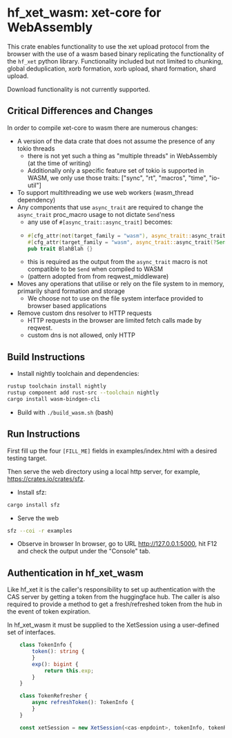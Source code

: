 # hf_xet_wasm: xet-core for WebAssembly

This crate enables functionality to use the xet upload protocol from the browser with the use of a wasm based binary replicating the functionality of the `hf_xet` python library.
Functionality included but not limited to chunking, global deduplication, xorb formation, xorb upload, shard formation, shard upload.

Download functionality is not currently supported.

## Critical Differences and Changes

In order to compile xet-core to wasm there are numerous changes:

- A version of the data crate that does not assume the presence of any tokio threads
  - there is not yet such a thing as "multiple threads" in WebAssembly (at the time of writing)
  - Additionally only a specific feature set of tokio is supported in WASM, we only use those traits: ["sync", "rt", "macros", "time", "io-util"]
- To support multithreading we use web workers (wasm_thread dependency)
- Any components that use `async_trait` are required to change the `async_trait` proc_macro usage to not dictate `Send`'ness
  - any use of `#[async_trait::async_trait]` becomes:
  - ```rust
    #[cfg_attr(not(target_family = "wasm"), async_trait::async_trait)]
    #[cfg_attr(target_family = "wasm", async_trait::async_trait(?Send))]
    pub trait BlahBlah {}
    ```
  - this is required as the output from the `async_trait` macro is not compatible to be `Send` when compiled to WASM
  - (pattern adopted from from reqwest_middleware)
- Moves any operations that utilise or rely on the file system to in memory, primarily shard formation and storage
  - We choose not to use on the file system interface provided to browser based applications
- Remove custom dns resolver to HTTP requests
  - HTTP requests in the browser are limited fetch calls made by reqwest.
  - custom dns is not allowed, only HTTP

## Build Instructions

- Install nightly toolchain and dependencies:
```bash
rustup toolchain install nightly
rustup component add rust-src --toolchain nightly
cargo install wasm-bindgen-cli
```
- Build with `./build_wasm.sh` (bash) 

## Run Instructions
First fill up the four `[FILL_ME]` fields in examples/index.html with a desired testing target.

Then serve the web directory using a local http server, for example, https://crates.io/crates/sfz.

- Install sfz:
```bash
cargo install sfz
```

- Serve the web
```bash
sfz --coi -r examples
```

- Observe in browser
In browser, go to URL http://127.0.0.1:5000, hit F12 and check the output
under the "Console" tab.

## Authentication in hf_xet_wasm

Like hf_xet it is the caller's responsibility to set up authentication with the CAS server by getting a token from the huggingface hub.
The caller is also required to provide a method to get a fresh/refreshed token from the hub in the event of token expiration.

In hf_xet_wasm it must be supplied to the XetSession using a user-defined set of interfaces.

```typescript
    class TokenInfo {
        token(): string {
        }
        exp(): bigint {
            return this.exp;
        }
    }

    class TokenRefresher {
        async refreshToken(): TokenInfo {
        }
    }

    const xetSession = new XetSession(<cas-enpdoint>, tokenInfo, tokenRefresher);
```
